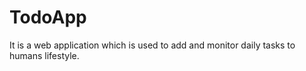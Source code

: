 # TodoApp
It is a web application which is used to add and monitor daily tasks to humans lifestyle.
